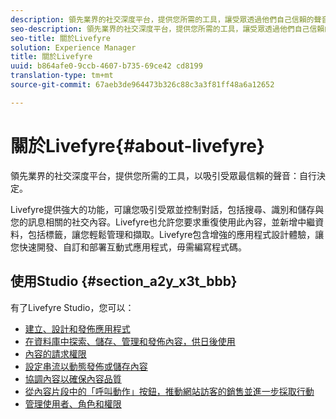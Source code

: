 ```yaml
---
description: 領先業界的社交深度平台，提供您所需的工具，讓受眾透過他們自己信賴的聲音吸引受眾。
seo-description: 領先業界的社交深度平台，提供您所需的工具，讓受眾透過他們自己信賴的聲音吸引受眾。
seo-title: 關於Livefyre
solution: Experience Manager
title: 關於Livefyre
uuid: b864afe0-9ccb-4607-b735-69ce42 cd8199
translation-type: tm+mt
source-git-commit: 67aeb3de964473b326c88c3a3f81ff48a6a12652

---
```



# 關於Livefyre{#about-livefyre}

領先業界的社交深度平台，提供您所需的工具，以吸引受眾最信賴的聲音：自行決定。

Livefyre提供強大的功能，可讓您吸引受眾並控制對話，包括搜尋、識別和儲存與您的訊息相關的社交內容。Livefyre也允許您要求重復使用此內容，並新增中繼資料，包括標籤，讓您輕鬆管理和擷取。Livefyre包含增強的應用程式設計體驗，讓您快速開發、自訂和部署互動式應用程式，毋需編寫程式碼。

## 使用Studio {#section_a2y_x3t_bbb}

有了Livefyre Studio，您可以：

* [建立、設計和發佈應用程式](c-about-apps/c-about-apps.md#c_about_apps)
* [在資料庫中探索、儲存、管理和發佈內容，供日後使用](c-library/c-assets/c-assets.md)
* [內容的請求權限](c-how-requesting-rights-works/t-send-a-rights-request-to-own-a-digital-asset.md#t_send_a_rights_request_to_own_a_digital_asset)
* [設定串流以動態發佈或儲存內容](c-streams/t-create-a-new-stream.md#t_create_a_new_stream)
* [協調內容以確保內容品質](c-features-livefyre/c-about-moderation/c-setting-up-moderation.md#c_setting_up_moderation)
* [從內容片段中的「呼叫動作」按鈕，推動網站訪客的銷售並進一步採取行動](c-features-livefyre/c-ugc-commerce.md#c_ugc_commerce)
* [管理使用者、角色和權限](c-about-apps/c-about-apps.md#c_about_apps)


